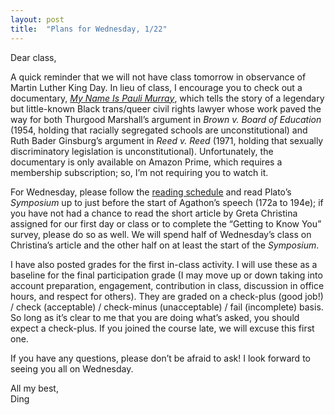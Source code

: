 ```yaml
---
layout: post
title:  "Plans for Wednesday, 1/22"
---
```


Dear class,

A quick reminder that we will not have class tomorrow in observance of Martin Luther King Day. In lieu of class, I encourage you to check out a documentary, [*My Name Is Pauli Murray*](https://www.amazon.com/My-Name-Pauli-Murray/dp/B09DMPMWCP), which tells the story of a legendary but little-known Black trans/queer civil rights lawyer whose work paved the way for both Thurgood Marshall’s argument in *Brown v. Board of Education* (1954, holding that racially segregated schools are unconstitutional) and Ruth Bader Ginsburg’s argument in *Reed v. Reed* (1971, holding that sexually discriminatory legislation is unconstitutional). Unfortunately, the documentary is only available on Amazon Prime, which requires a membership subscription; so, I’m not requiring you to watch it.

For Wednesday, please follow the [reading schedule](https://130.dingthemself.com/schedule.html) and read Plato’s *Symposium* up to just before the start of Agathon’s speech (172a to 194e); if you have not had a chance to read the short article by Greta Christina assigned for our first day or class or to complete the “Getting to Know You” survey, please do so as well. We will spend half of Wednesday’s class on Christina’s article and the other half on at least the start of the *Symposium*.

I have also posted grades for the first in-class activity. I will use these as a baseline for the final participation grade (I may move up or down taking into account preparation, engagement, contribution in class, discussion in office hours, and respect for others). They are graded on a check-plus (good job!) / check (acceptable) / check-minus (unacceptable) / fail (incomplete) basis. So long as it’s clear to me that you are doing what’s asked, you should expect a check-plus. If you joined the course late, we will excuse this first one.

If you have any questions, please don’t be afraid to ask! I look forward to seeing you all on Wednesday.

All my best,\
Ding

